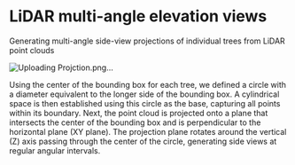 # LiDAR multi-angle elevation views
Generating multi-angle side-view projections of individual trees from LiDAR point clouds

![Uploading Projction.png…]()

Using the center of the bounding box for each tree, we defined a circle with a diameter equivalent to the longer side of the bounding box. A cylindrical space is then established using this circle as the base, capturing all points within its boundary. Next, the point cloud is projected onto a plane that intersects the center of the bounding box and is perpendicular to the horizontal plane (XY plane). The projection plane rotates around the vertical (Z) axis passing through the center of the circle, generating side views at regular angular intervals. 
